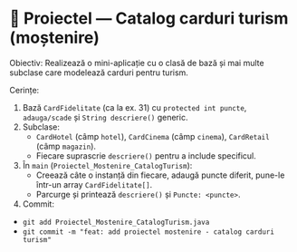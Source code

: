 # 🧱 Proiectel — Catalog carduri turism (moștenire)

Obiectiv: Realizează o mini-aplicație cu o clasă de bază și mai multe subclase care modelează carduri pentru turism.

Cerințe:

1. Bază `CardFidelitate` (ca la ex. 31) cu `protected int puncte`, `adauga/scade` și `String descriere()` generic.
2. Subclase:
   - `CardHotel` (câmp `hotel`), `CardCinema` (câmp `cinema`), `CardRetail` (câmp `magazin`).
   - Fiecare suprascrie `descriere()` pentru a include specificul.
3. În `main` (`Proiectel_Mostenire_CatalogTurism`):
   - Creează câte o instanță din fiecare, adaugă puncte diferit, pune-le într-un array `CardFidelitate[]`.
   - Parcurge și printează `descriere()` și `Puncte: <puncte>`.
4. Commit:

- `git add Proiectel_Mostenire_CatalogTurism.java`
- `git commit -m "feat: add proiectel mostenire - catalog carduri turism"`
